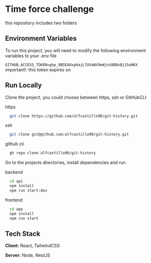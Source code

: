 
# Time force challenge

this repository includes two folders


## Environment Variables

To run this project, you will need to modify the following environment variables to your .env file

`GITHUB_ACCESS_TOKEN=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`
important!: this token expires on

## Run Locally

Clone the project, you could choose between https, ssh or GitHubCLI

https
```bash
  git clone https://github.com/alfcastillo90/git-history.git
```

ssh
```bash
  git clone git@github.com:alfcastillo90/git-history.git
```

github cli
```bash
  gh repo clone alfcastillo90/git-history
```

Go to the projects directories, install dependencies and run

backend
```bash
  cd api
  npm install
  npm run start:dev
```

frontend
```bash
  cd app
  npm install
  npm run start
```


## Tech Stack

**Client:** React, TailwindCSS

**Server:** Node, NestJS